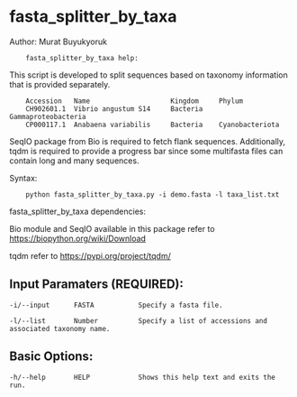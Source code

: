 # fasta_splitter_by_taxa

Author: Murat Buyukyoruk

        fasta_splitter_by_taxa help:

This script is developed to split sequences based on taxonomy information that is provided separately.

        Accession   Name                    Kingdom     Phylum
        CH902601.1  Vibrio angustum S14     Bacteria    Gammaproteobacteria
        CP000117.1  Anabaena variabilis     Bacteria    Cyanobacteriota

SeqIO package from Bio is required to fetch flank sequences. Additionally, tqdm is required to provide a progress bar since some multifasta files can contain long and many sequences.
        
Syntax:

        python fasta_splitter_by_taxa.py -i demo.fasta -l taxa_list.txt

fasta_splitter_by_taxa dependencies:
	
Bio module and SeqIO available in this package          refer to https://biopython.org/wiki/Download

tqdm                                                    refer to https://pypi.org/project/tqdm/
	
Input Paramaters (REQUIRED):
----------------------------
	-i/--input		FASTA			Specify a fasta file.

	-l/--list		Number			Specify a list of accessions and associated taxonomy name.

Basic Options:
--------------
	-h/--help		HELP			Shows this help text and exits the run.
	
